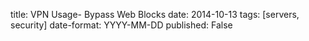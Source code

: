 title: VPN Usage- Bypass Web Blocks
date: 2014-10-13
tags: [servers, security]
date-format: YYYY-MM-DD
published: False

<!-- main article geos here -->